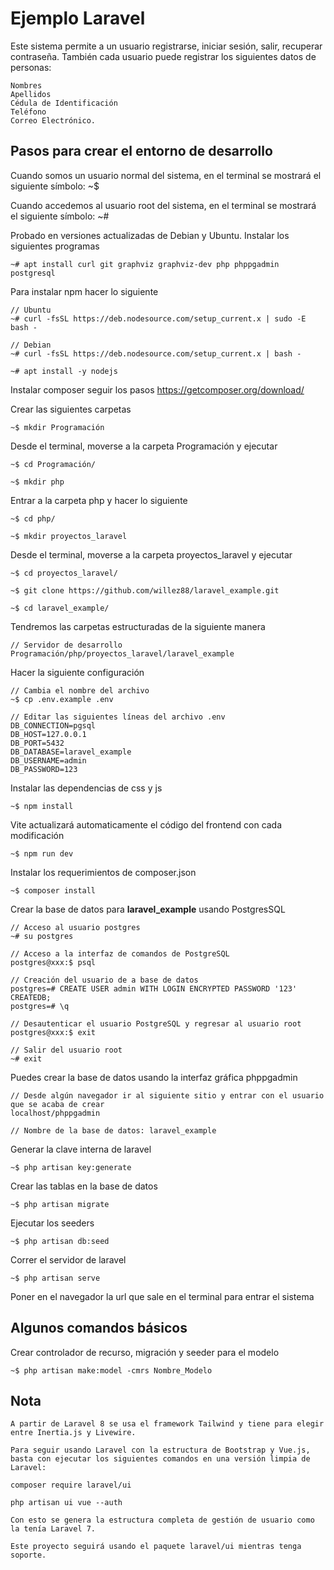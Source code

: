 # Ejemplo Laravel

Este sistema permite a un usuario registrarse, iniciar sesión, salir, recuperar contraseña.
También cada usuario puede registrar los siguientes datos de personas:

    Nombres
    Apellidos
    Cédula de Identificación
    Teléfono
    Correo Electrónico.

## Pasos para crear el entorno de desarrollo

Cuando somos un usuario normal del sistema, en el terminal se mostrará el siguiente símbolo: ~$

Cuando accedemos al usuario root del sistema, en el terminal se mostrará el siguiente símbolo: ~#

Probado en versiones actualizadas de Debian y Ubuntu. Instalar los siguientes programas

    ~# apt install curl git graphviz graphviz-dev php phppgadmin postgresql

Para instalar npm hacer lo siguiente

    // Ubuntu
    ~# curl -fsSL https://deb.nodesource.com/setup_current.x | sudo -E bash -

    // Debian
    ~# curl -fsSL https://deb.nodesource.com/setup_current.x | bash -

    ~# apt install -y nodejs

Instalar composer seguir los pasos https://getcomposer.org/download/

Crear las siguientes carpetas

    ~$ mkdir Programación

Desde el terminal, moverse a la carpeta Programación y ejecutar

    ~$ cd Programación/

    ~$ mkdir php

Entrar a la carpeta php y hacer lo siguiente

    ~$ cd php/

    ~$ mkdir proyectos_laravel

Desde el terminal, moverse a la carpeta proyectos_laravel y ejecutar

    ~$ cd proyectos_laravel/

    ~$ git clone https://github.com/willez88/laravel_example.git

    ~$ cd laravel_example/

Tendremos las carpetas estructuradas de la siguiente manera

    // Servidor de desarrollo
    Programación/php/proyectos_laravel/laravel_example

Hacer la siguiente configuración

    // Cambia el nombre del archivo
    ~$ cp .env.example .env

    // Editar las siguientes líneas del archivo .env
    DB_CONNECTION=pgsql
    DB_HOST=127.0.0.1
    DB_PORT=5432
    DB_DATABASE=laravel_example
    DB_USERNAME=admin
    DB_PASSWORD=123

Instalar las dependencias de css y js

    ~$ npm install

Vite actualizará automaticamente el código del frontend con cada modificación

    ~$ npm run dev

Instalar los requerimientos de composer.json

    ~$ composer install

Crear la base de datos para __laravel_example__ usando PostgresSQL

    // Acceso al usuario postgres
    ~# su postgres

    // Acceso a la interfaz de comandos de PostgreSQL
    postgres@xxx:$ psql

    // Creación del usuario de a base de datos
    postgres=# CREATE USER admin WITH LOGIN ENCRYPTED PASSWORD '123' CREATEDB;
    postgres=# \q

    // Desautenticar el usuario PostgreSQL y regresar al usuario root
    postgres@xxx:$ exit

    // Salir del usuario root
    ~# exit

Puedes crear la base de datos usando la interfaz gráfica phppgadmin

    // Desde algún navegador ir al siguiente sitio y entrar con el usuario que se acaba de crear
    localhost/phppgadmin

    // Nombre de la base de datos: laravel_example

Generar la clave interna de laravel

    ~$ php artisan key:generate

Crear las tablas en la base de datos

    ~$ php artisan migrate

Ejecutar los seeders

    ~$ php artisan db:seed

Correr el servidor de laravel

    ~$ php artisan serve

Poner en el navegador la url que sale en el terminal para entrar el sistema

## Algunos comandos básicos

Crear controlador de recurso, migración y seeder para el modelo

    ~$ php artisan make:model -cmrs Nombre_Modelo

## Nota

    A partir de Laravel 8 se usa el framework Tailwind y tiene para elegir entre Inertia.js y Livewire.

    Para seguir usando Laravel con la estructura de Bootstrap y Vue.js, basta con ejecutar los siguientes comandos en una versión limpia de Laravel:

    composer require laravel/ui

    php artisan ui vue --auth

    Con esto se genera la estructura completa de gestión de usuario como la tenía Laravel 7.

    Este proyecto seguirá usando el paquete laravel/ui mientras tenga soporte.
